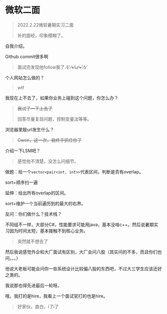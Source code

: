 # 微软二面

> 2022.2.22微软暑期实习二面
>
>  补的面经，印象模糊了。

自我介绍。

Github commit很多啊

> 面试完发现他follow我了 ⁄(⁄ ⁄•⁄ω⁄•⁄ ⁄)⁄

个人网站怎么做的？

> wtf

我现在上不去了，如果你业务上碰到这个问题，你怎么办？

> <del>我试了一下上去了</del>
>
> 回答尽量复现问题，控制变量法等等。

浏览器里敲url发生什么？

> <del>Gwen，这一次，我终于抓住你了</del>

介绍一下LSM吧？

> 感觉他不清楚，没怎么问细节。

做题：给一个`vector<pair<int, int>>`代表区间，判断是否有overlap。

sort+顺序扫一遍

延伸：给出所有overlap的区间。

sort+维护一个当前遍历到的最大的右界。

反问：你们做什么？技术栈？

不同组不一样，大部分C#，性能要求可能用java，基本没啥c++。然后说暑期实习因为时间太短，基本接触不到核心业务。

> 突然就不想去了

然后我说感觉外企和大厂面试有区别，大厂会问八股（其实问的不多，而且你们也问。。。）

他说大老板可能会问你一些系统设计比较偏八股的东西吧，不过大三学生应该还好之类的。

我说那也得先进最后一轮呀。

哦，我打的是hire，我看上一个面试官打的也是hire。

> 好家伙，直白，i了i了